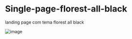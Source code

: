 # Single-page-florest-all-black
landing page com tema florest all black

![image](https://user-images.githubusercontent.com/103005378/236963260-056bb986-a73b-47f1-b83c-06ae73924c3f.png)

